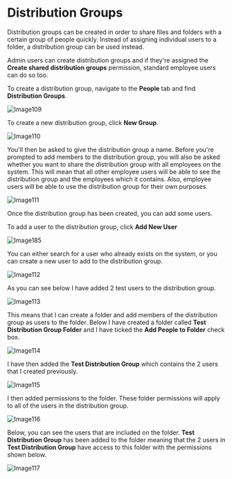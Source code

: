 # Distribution Groups

Distribution groups can be created in order to share files and folders with a certain group of people quickly. Instead of assigning individual users to a folder, a distribution group can be used instead.

Admin users can create distribution groups and if they're assigned the __Create shared distribution groups__ permission, standard employee users can do so too.

To create a distribution group, navigate to the __People__ tab and find __Distribution Groups__.

![Image109](files/Image109.png)

To create a new distribution group, click __New Group__.

![Image110](files/Image110.png)

You'll then be asked to give the distribution group a name. Before you're prompted to add members to the distribution group, you will also be asked whether you want to share the distribution group with all employees on the system. This will mean that all other employee users will be able to see the distribution group and the employees which it contains. Also, employee users will be able to use the distribution group for their own purposes.

![Image111](files/Image111.png)

Once the distribution group has been created, you can add some users.

To add a user to the distribution group, click __Add New User__

![Image185](files/Image185.png)

You can either search for a user who already exists on the system, or you can create a new user to add to the distribution group.

![Image112](files/Image112.png)

As you can see below I have added 2 test users to the distribution group.

![Image113](files/Image113.png)

This means that I can create a folder and add members of the distribution group as users to the folder. Below I have created a folder called __Test Distribution Group Folder__ and I have ticked the __Add People to Folder__ check box.

![Image114](files/Image114.png)

I have then added the __Test Distribution Group__ which contains the 2 users that I created previously.

![Image115](files/Image115.png)

I then added permissions to the folder. These folder permissions will apply to all of the users in the distribution group.

![Image116](files/Image116.png)

Below, you can see the users that are included on the folder. __Test Distribution Group__ has been added to the folder meaning that the 2 users in __Test Distribution Group__ have access to this folder with the permissions shown below.

![Image117](files/Image117.png)
